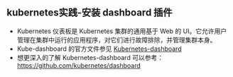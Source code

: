 ## kubernetes实践-安装 dashboard 插件
- Kubernetes 仪表板是 Kubernetes 集群的通用基于 Web 的 UI。它允许用户管理在集群中运行的应用程序，对它们进行故障排除，并管理集群本身。
- Kube-dashboard 的官方文件参见 [Kubernetes-dashboard](https://github.com/kubernetes/kubernetes/tree/master/cluster/addons/dashboard) 
- 想更深入的了解 Kubernetes-dashboard 可以参考：<https://github.com/kubernetes/dashboard>

